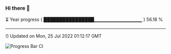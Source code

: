 ### Hi there 👋

⏳ Year progress { ████████████████▁▁▁▁▁▁▁▁▁▁▁▁▁▁ } 56.18 %

---

⏰ Updated on Mon, 25 Jul 2022 01:12:17 GMT

![Progress Bar CI](https://github.com/liununu/liununu/workflows/Progress%20Bar%20CI/badge.svg)
